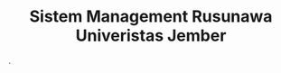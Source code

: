 <div align="center">
<center>
  <h1>Sistem Management Rusunawa Univeristas Jember</h1>
</center>
</div>

.
